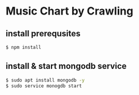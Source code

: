 # Music Chart by Crawling

## install prerequsites
```bash
$ npm install
```

## install & start mongodb service
```bash
$ sudo apt install mongodb -y
$ sudo service monogdb start
```

